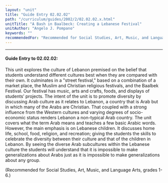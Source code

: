 ```yaml
---
layout: "unit"
title: "Guide Entry 02.02.02"
path: "/curriculum/guides/2002/2/02.02.02.x.html"
unitTitle: "A Bash in Baalbeck: Creating a Lebanese Festival"
unitAuthor: "Angelo J. Pompano"
keywords: ""
recommendedFor: "Recommended for Social Studies, Art, Music, and Language Arts, grades 1-6."
---
```

<body>
<hr/>
<h4>
Guide Entry to 02.02.02:
</h4>
<p>
This unit explores the culture of Lebanon premised on the belief that students understand different cultures best when they are compared with their own. It culminates in a "street festival," based on a combination of a market place, the Muslim and Christian religious festivals, and the Baalbek Festival. Our festival has music, arts and crafts, foods, and displays of students’ projects. The intent of the unit is to promote diversity by discussing Arab culture as it relates to Lebanon, a country that is Arab but in which many of the Arabs are Christian. That coupled with a strong influence from the Western cultures and varying degrees of socio-economic status renders Lebanon a non-typical Arab country. The unit covers what the term Arab means and teaches a few basic Arabic words. However, the main emphasis is on Lebanese children. It discusses home life, school, food, religion, and recreation; giving the students the skills to celebrate the diversity between their culture and that of the children in Lebanon. By seeing the diverse Arab subcultures within the Lebanese culture the students will understand that it is impossible to make generalizations about Arabs just as it is impossible to make generalizations about any group.
</p>
<p>
(Recommended for Social Studies, Art, Music, and Language Arts, grades 1-6.)
</p>
</body>